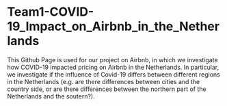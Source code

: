 # Team1-COVID-19_Impact_on_Airbnb_in_the_Netherlands
This Github Page is used for our project on Airbnb, in which we investigate how COVID-19 impacted pricing on Airbnb in the Netherlands. In particular, we investigate if the influence of Covid-19 differs between different regions in the Netherlands (e.g. are there differences between cities and the country side, or are there differences between the northern part of the Netherlands and the soutern?).
